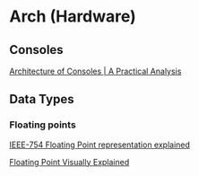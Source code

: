 # Arch (Hardware)

## Consoles

[Architecture of Consoles | A Practical Analysis](https://www.copetti.org/writings/consoles/#7th-generation)

## Data Types

### Floating points

[IEEE-754 Floating Point representation explained](https://bartaz.github.io/ieee754-visualization/)

[Floating Point Visually Explained](https://fabiensanglard.net/floating_point_visually_explained/)